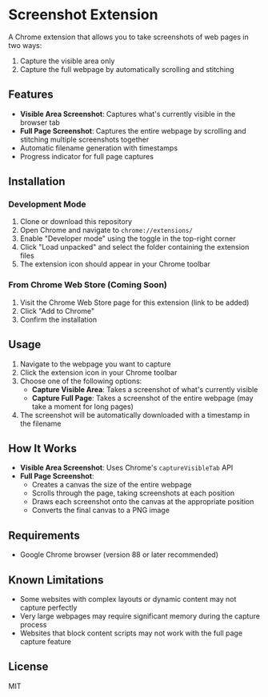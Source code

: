 # Screenshot Extension

A Chrome extension that allows you to take screenshots of web pages in two ways:
1. Capture the visible area only
2. Capture the full webpage by automatically scrolling and stitching

## Features

- **Visible Area Screenshot**: Captures what's currently visible in the browser tab
- **Full Page Screenshot**: Captures the entire webpage by scrolling and stitching multiple screenshots together
- Automatic filename generation with timestamps
- Progress indicator for full page captures

## Installation

### Development Mode

1. Clone or download this repository
2. Open Chrome and navigate to `chrome://extensions/`
3. Enable "Developer mode" using the toggle in the top-right corner
4. Click "Load unpacked" and select the folder containing the extension files
5. The extension icon should appear in your Chrome toolbar

### From Chrome Web Store (Coming Soon)

1. Visit the Chrome Web Store page for this extension (link to be added)
2. Click "Add to Chrome"
3. Confirm the installation

## Usage

1. Navigate to the webpage you want to capture
2. Click the extension icon in your Chrome toolbar
3. Choose one of the following options:
   - **Capture Visible Area**: Takes a screenshot of what's currently visible
   - **Capture Full Page**: Takes a screenshot of the entire webpage (may take a moment for long pages)
4. The screenshot will be automatically downloaded with a timestamp in the filename

## How It Works

- **Visible Area Screenshot**: Uses Chrome's `captureVisibleTab` API
- **Full Page Screenshot**:
  - Creates a canvas the size of the entire webpage
  - Scrolls through the page, taking screenshots at each position
  - Draws each screenshot onto the canvas at the appropriate position
  - Converts the final canvas to a PNG image

## Requirements

- Google Chrome browser (version 88 or later recommended)

## Known Limitations

- Some websites with complex layouts or dynamic content may not capture perfectly
- Very large webpages may require significant memory during the capture process
- Websites that block content scripts may not work with the full page capture feature

## License

MIT